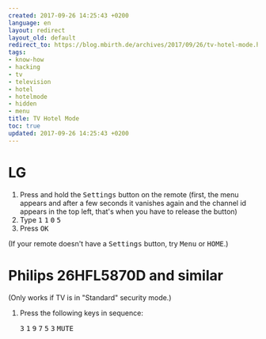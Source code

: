 ```yaml
---
created: 2017-09-26 14:25:43 +0200
language: en
layout: redirect
layout_old: default
redirect_to: https://blog.mbirth.de/archives/2017/09/26/tv-hotel-mode.html
tags:
- know-how
- hacking
- tv
- television
- hotel
- hotelmode
- hidden
- menu
title: TV Hotel Mode
toc: true
updated: 2017-09-26 14:25:43 +0200
---
```


LG
==

1. Press and hold the <kbd>Settings</kbd> button on the remote (first, the menu appears and after
   a few seconds it vanishes again and the channel id appears in the top left, that's when you
   have to release the button)
1. Type <kbd>1</kbd> <kbd>1</kbd> <kbd>0</kbd> <kbd>5</kbd>
1. Press <kbd>OK</kbd>

(If your remote doesn't have a <kbd>Settings</kbd> button, try <kbd>Menu</kbd> or <kbd>HOME</kbd>.)


Philips 26HFL5870D and similar
==============================

(Only works if TV is in "Standard" security mode.)

1. Press the following keys in sequence:

   <kbd>3</kbd> <kbd>1</kbd> <kbd>9</kbd> <kbd>7</kbd> <kbd>5</kbd> <kbd>3</kbd> <kbd>MUTE</kbd>